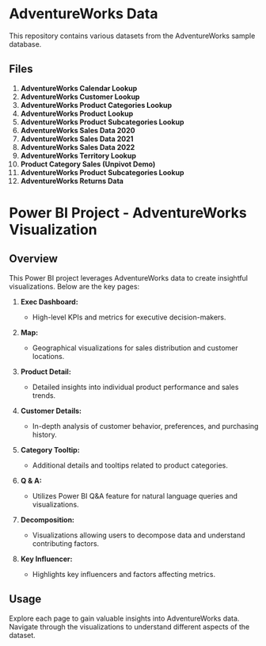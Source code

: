 # AdventureWorks Data

This repository contains various datasets from the AdventureWorks sample database.

## Files

1. **AdventureWorks Calendar Lookup**
2. **AdventureWorks Customer Lookup**
3. **AdventureWorks Product Categories Lookup**
4. **AdventureWorks Product Lookup**
5. **AdventureWorks Product Subcategories Lookup**
6. **AdventureWorks Sales Data 2020**
7. **AdventureWorks Sales Data 2021**
8. **AdventureWorks Sales Data 2022**
9. **AdventureWorks Territory Lookup**
10. **Product Category Sales (Unpivot Demo)**
11. **AdventureWorks Product Subcategories Lookup**
12. **AdventureWorks Returns Data**

# Power BI Project - AdventureWorks Visualization

## Overview

This Power BI project leverages AdventureWorks data to create insightful visualizations. Below are the key pages:

1. **Exec Dashboard:**
   - High-level KPIs and metrics for executive decision-makers.

2. **Map:**
   - Geographical visualizations for sales distribution and customer locations.

3. **Product Detail:**
   - Detailed insights into individual product performance and sales trends.

4. **Customer Details:**
   - In-depth analysis of customer behavior, preferences, and purchasing history.

5. **Category Tooltip:**
   - Additional details and tooltips related to product categories.

6. **Q & A:**
   - Utilizes Power BI Q&A feature for natural language queries and visualizations.

7. **Decomposition:**
   - Visualizations allowing users to decompose data and understand contributing factors.

8. **Key Influencer:**
   - Highlights key influencers and factors affecting metrics.



## Usage

Explore each page to gain valuable insights into AdventureWorks data. Navigate through the visualizations to understand different aspects of the dataset.


